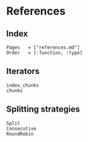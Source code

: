# References

## Index

```@index
Pages   = ["references.md"]
Order   = [:function, :type]
```

## Iterators

```@docs
index_chunks
chunks
```

## Splitting strategies

```@docs
Split
Consecutive
RoundRobin
```